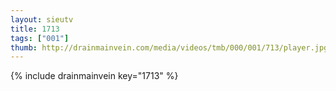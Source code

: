 ```yaml
--- 
layout: sieutv
title: 1713
tags: ["001"]
thumb: http://drainmainvein.com/media/videos/tmb/000/001/713/player.jpg
---
```

{% include drainmainvein key="1713" %} 
